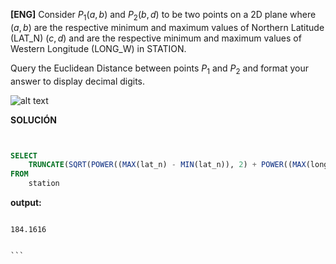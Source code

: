 



**[ENG]**
Consider $P_{1}(a, b)$  and $P_{2}(b, d)$  to be two points on a 2D plane where $(a, b)$ are the respective minimum and maximum values of Northern Latitude (LAT_N) $(c, d)$ and  are the respective minimum and maximum values of Western Longitude (LONG_W) in STATION.

Query the Euclidean Distance between points $P_{1}$ and $P_{2}$ and format your answer to display  decimal digits.

![alt text](image.jpg)

**SOLUCIÓN**

```sql


SELECT
    TRUNCATE(SQRT(POWER((MAX(lat_n) - MIN(lat_n)), 2) + POWER((MAX(long_w) - MIN(long_w)), 2)), 4)
FROM
    station

```


**output:**


````

184.1616


```